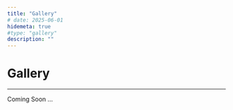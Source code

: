```yaml
---
title: "Gallery"
# date: 2025-06-01
hidemeta: true
#type: "gallery"
description: ""
---
```


# Gallery
---

Coming Soon ... 
